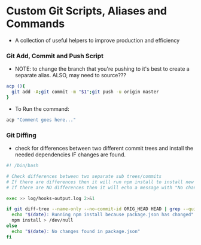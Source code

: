 # Custom Git Scripts, Aliases and Commands
- A collection of useful helpers to improve production and efficiency

### Git Add, Commit and Push Script
- NOTE: to change the branch that you're pushing to it's best to create a separate alias. ALSO, may need to source???
```bash
acp (){
  git add -A;git commit -m "$1";git push -u origin master
}
```
- To Run the command:
```bash
acp "Comment goes here..."
```

### Git Diffing
- check for differences between two different commit trees and install the needed dependencies IF changes are found.
```bash    
#! /bin/bash

# Check differences between two separate sub trees/commits
# If there are differences then it will run npm install to install new dependencies that are needed
# If there are NO differences then it will echo a message with "No changes found in package.json"

exec >> log/hooks-output.log 2>&1

if git diff-tree --name-only --no-commit-id ORIG_HEAD HEAD | grep --quiet 'package.json'; then
  echo "$(date): Running npm install because package.json has changed"
  npm install > /dev/null
else
  echo "$(date): No changes found in package.json"
fi
```

